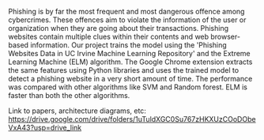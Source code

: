 Phishing is by far the most frequent and most dangerous offence among cybercrimes. 
These offences aim to violate the information of the user or organization when they are going about their transactions. 
Phishing websites contain multiple clues within their contents and web browser-based information.
Our project trains the model using the 'Phishing Websites Data in UC Irvine Machine Learning Repository' and the Extreme Learning Machine (ELM) algorithm. 
The Google Chrome extension extracts the same features using Python libraries and uses the trained model to detect a phishing website in a very short amount of time. 
The performance was compared with other algorithms like SVM and Random forest. ELM is faster than both the other algorithms.

Link to papers, architecture diagrams, etc: 
https://drive.google.com/drive/folders/1uTuldXGC0Su767zHKXUzCOoDObeVxA43?usp=drive_link
